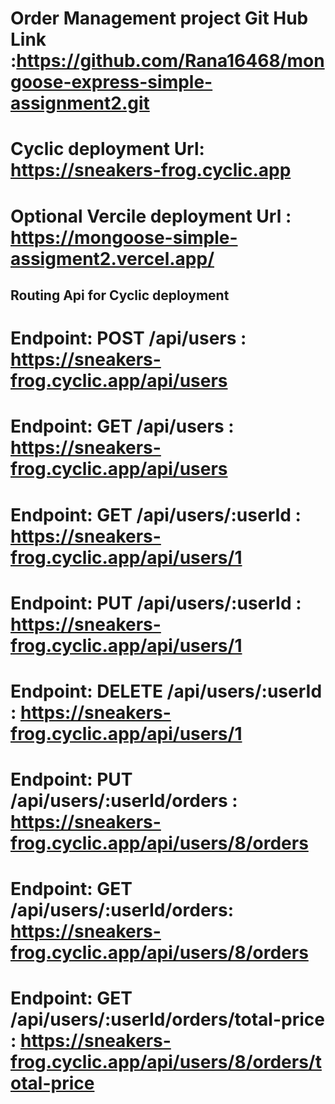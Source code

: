 # Order Management project Git Hub Link :https://github.com/Rana16468/mongoose-express-simple-assignment2.git
# Cyclic deployment Url: https://sneakers-frog.cyclic.app
# Optional Vercile deployment Url : https://mongoose-simple-assigment2.vercel.app/
## Routing Api for Cyclic deployment
# Endpoint: POST /api/users : https://sneakers-frog.cyclic.app/api/users
# Endpoint: GET /api/users : https://sneakers-frog.cyclic.app/api/users
# Endpoint: GET /api/users/:userId : https://sneakers-frog.cyclic.app/api/users/1
# Endpoint: PUT /api/users/:userId : https://sneakers-frog.cyclic.app/api/users/1
# Endpoint: DELETE /api/users/:userId : https://sneakers-frog.cyclic.app/api/users/1
# Endpoint: PUT /api/users/:userId/orders : https://sneakers-frog.cyclic.app/api/users/8/orders
# Endpoint: GET /api/users/:userId/orders: https://sneakers-frog.cyclic.app/api/users/8/orders
# Endpoint: GET /api/users/:userId/orders/total-price : https://sneakers-frog.cyclic.app/api/users/8/orders/total-price
